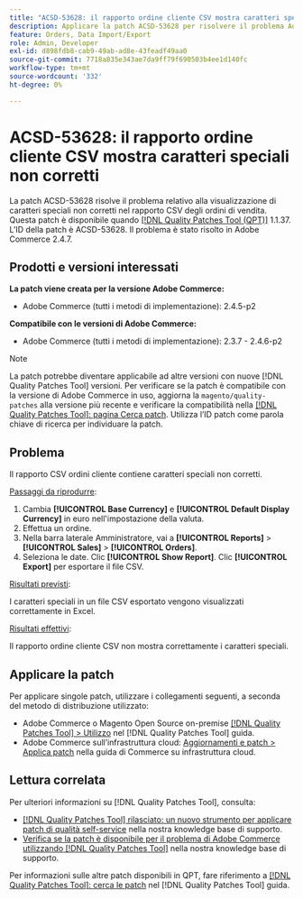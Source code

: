 ```yaml
---
title: "ACSD-53628: il rapporto ordine cliente CSV mostra caratteri speciali non corretti"
description: Applicare la patch ACSD-53628 per risolvere il problema Adobe Commerce relativo alla visualizzazione di caratteri speciali non corretti nel rapporto ordine cliente CSV.
feature: Orders, Data Import/Export
role: Admin, Developer
exl-id: d898fdb8-cab9-49ab-ad8e-43feadf49aa0
source-git-commit: 7718a835e343ae7da9ff79f690503b4ee1d140fc
workflow-type: tm+mt
source-wordcount: '332'
ht-degree: 0%

---
```


# ACSD-53628: il rapporto ordine cliente CSV mostra caratteri speciali non corretti

La patch ACSD-53628 risolve il problema relativo alla visualizzazione di caratteri speciali non corretti nel rapporto CSV degli ordini di vendita. Questa patch è disponibile quando [[!DNL Quality Patches Tool (QPT)]](/help/announcements/adobe-commerce-announcements/magento-quality-patches-released-new-tool-to-self-serve-quality-patches.md) 1.1.37. L’ID della patch è ACSD-53628. Il problema è stato risolto in Adobe Commerce 2.4.7.

## Prodotti e versioni interessati

**La patch viene creata per la versione Adobe Commerce:**

* Adobe Commerce (tutti i metodi di implementazione): 2.4.5-p2

**Compatibile con le versioni di Adobe Commerce:**

* Adobe Commerce (tutti i metodi di implementazione): 2.3.7 - 2.4.6-p2

>[!NOTE]
>
>La patch potrebbe diventare applicabile ad altre versioni con nuove [!DNL Quality Patches Tool] versioni. Per verificare se la patch è compatibile con la versione di Adobe Commerce in uso, aggiorna la `magento/quality-patches` alla versione più recente e verificare la compatibilità nella [[!DNL Quality Patches Tool]: pagina Cerca patch](https://experienceleague.adobe.com/tools/commerce-quality-patches/index.html). Utilizza l’ID patch come parola chiave di ricerca per individuare la patch.

## Problema

Il rapporto CSV ordini cliente contiene caratteri speciali non corretti.

<u>Passaggi da riprodurre</u>:

1. Cambia **[!UICONTROL Base Currency]** e **[!UICONTROL Default Display Currency]** in euro nell&#39;impostazione della valuta.
1. Effettua un ordine.
1. Nella barra laterale Amministratore, vai a **[!UICONTROL Reports]** > **[!UICONTROL Sales]** > **[!UICONTROL Orders]**.
1. Seleziona le date. Clic **[!UICONTROL Show Report]**. Clic **[!UICONTROL Export]** per esportare il file CSV.

<u>Risultati previsti</u>:

I caratteri speciali in un file CSV esportato vengono visualizzati correttamente in Excel.

<u>Risultati effettivi</u>:

Il rapporto ordine cliente CSV non mostra correttamente i caratteri speciali.


## Applicare la patch

Per applicare singole patch, utilizzare i collegamenti seguenti, a seconda del metodo di distribuzione utilizzato:

* Adobe Commerce o Magento Open Source on-premise [[!DNL Quality Patches Tool] > Utilizzo](https://experienceleague.adobe.com/docs/commerce-operations/tools/quality-patches-tool/usage.html) nel [!DNL Quality Patches Tool] guida.
* Adobe Commerce sull’infrastruttura cloud: [Aggiornamenti e patch > Applica patch](https://experienceleague.adobe.com/docs/commerce-cloud-service/user-guide/develop/upgrade/apply-patches.html) nella guida di Commerce su infrastruttura cloud.

## Lettura correlata

Per ulteriori informazioni su [!DNL Quality Patches Tool], consulta:

* [[!DNL Quality Patches Tool] rilasciato: un nuovo strumento per applicare patch di qualità self-service](/help/announcements/adobe-commerce-announcements/magento-quality-patches-released-new-tool-to-self-serve-quality-patches.md) nella nostra knowledge base di supporto.
* [Verifica se la patch è disponibile per il problema di Adobe Commerce utilizzando [!DNL Quality Patches Tool]](/help/support-tools/patches-available-in-qpt-tool/check-patch-for-magento-issue-with-magento-quality-patches.md) nella nostra knowledge base di supporto.

Per informazioni sulle altre patch disponibili in QPT, fare riferimento a [[!DNL Quality Patches Tool]: cerca le patch](https://experienceleague.adobe.com/tools/commerce-quality-patches/index.html) nel [!DNL Quality Patches Tool] guida.
